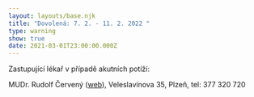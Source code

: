 ```yaml
---
layout: layouts/base.njk
title: "Dovolená: 7. 2. - 11. 2. 2022 "
type: warning
show: true
date: 2021-03-01T23:00:00.000Z
---
```

Zastupující lékař v případě akutních potíží:

MUDr. Rudolf Červený ([web](https://www.ordinace.cz/ordinace/redesign/index.php?id=1897)), Veleslavínova 35, Plzeň, tel: 377 320 720 [](https://www.ordinace.cz/ordinace/redesign/index.php?id=1897)